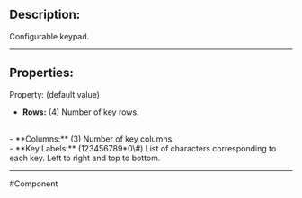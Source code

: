## Description:

Configurable keypad.

---

## Properties:
Property: (default value)

- **Rows:** (4)
   Number of key rows.
<br>
- **Columns:** (3)
   Number of key columns.
<br>
- **Key Labels:** (123456789*0\#)
   List of characters corresponding to each key.
   Left to right and top to bottom.

---

#Component